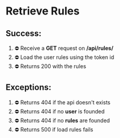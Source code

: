 # Retrieve Rules

## Success:
1. ⛔️ Receive a **GET** request on **/api/rules/**
2. ⛔️ Load the user rules using the token id
3. ⛔️ Returns 200 with the rules

## Exceptions:
1. ⛔️ Returns 404 if the api doesn't exists
2. ⛔️ Returns 404 if no **user** is founded
3. ⛔️ Returns 404 if no **rules** are founded
4. ⛔️ Returns 500 if load rules fails
